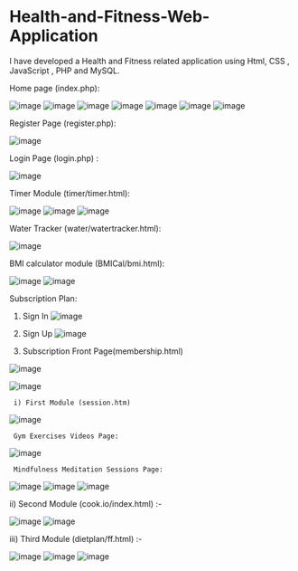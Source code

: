 # Health-and-Fitness-Web-Application
I have developed a Health and Fitness related application using Html, CSS , JavaScript , PHP and MySQL.

Home page (index.php):

![image](https://github.com/Ashvini8879/Health-and-Fitness-Web-Application/assets/170402064/b2bae061-ad7b-4245-856e-d3d1d989c66f)
![image](https://github.com/Ashvini8879/Health-and-Fitness-Web-Application/assets/170402064/3c67c52c-6892-47b2-a4ad-c0f08fbe40e9)
![image](https://github.com/Ashvini8879/Health-and-Fitness-Web-Application/assets/170402064/e8c7b97e-d97b-45be-a0e2-be869adc9148)
![image](https://github.com/Ashvini8879/Health-and-Fitness-Web-Application/assets/170402064/c7f69359-f9c7-45c7-bbe9-c09f2ed3e37c)
![image](https://github.com/Ashvini8879/Health-and-Fitness-Web-Application/assets/170402064/a7ac17af-4436-4920-814d-6a11b5dc595f)
![image](https://github.com/Ashvini8879/Health-and-Fitness-Web-Application/assets/170402064/4f38f9e4-be28-4e27-a6d1-b1cf1d2a7daa)
![image](https://github.com/Ashvini8879/Health-and-Fitness-Web-Application/assets/170402064/2018dc96-94ff-4391-b230-eaee254308b9)


Register Page (register.php):

![image](https://github.com/Ashvini8879/Health-and-Fitness-Web-Application/assets/170402064/fa018487-6d0b-4ff4-93ef-108118384174)

Login Page (login.php) :

![image](https://github.com/Ashvini8879/Health-and-Fitness-Web-Application/assets/170402064/941d3ea4-fd8e-418e-9414-b20c87ef6aad)

Timer Module (timer/timer.html):

![image](https://github.com/Ashvini8879/Health-and-Fitness-Web-Application/assets/170402064/d6463613-a483-44d7-8b20-49cfd0af8f80)
![image](https://github.com/Ashvini8879/Health-and-Fitness-Web-Application/assets/170402064/e1cb9af5-d80b-4fc1-9b42-7fe136316ac0)
![image](https://github.com/Ashvini8879/Health-and-Fitness-Web-Application/assets/170402064/3066d411-3a45-47a3-ae24-9cb5243ee420)

Water Tracker (water/watertracker.html):

![image](https://github.com/Ashvini8879/Health-and-Fitness-Web-Application/assets/170402064/1b775dc1-457a-4007-87c5-921a93bd598a)

BMI calculator module (BMICal/bmi.html):

![image](https://github.com/Ashvini8879/Health-and-Fitness-Web-Application/assets/170402064/bf6ebb27-5a3f-4e31-9774-8f2cd2b51709)
![image](https://github.com/Ashvini8879/Health-and-Fitness-Web-Application/assets/170402064/da3dc61e-1999-4b1d-b64c-bc7ac56b1cd5)

Subscription Plan:

1. Sign In
![image](https://github.com/Ashvini8879/Health-and-Fitness-Web-Application/assets/170402064/d648b987-54ef-43a3-97c9-44249f3a912c)

2. Sign Up
![image](https://github.com/Ashvini8879/Health-and-Fitness-Web-Application/assets/170402064/4cc76978-8525-48bf-a564-6f76aa247155)

3. Subscription Front Page(membership.html)

![image](https://github.com/Ashvini8879/Health-and-Fitness-Web-Application/assets/170402064/0090f15e-6d67-479c-b5ae-45bfe84f4c54)

![image](https://github.com/Ashvini8879/Health-and-Fitness-Web-Application/assets/170402064/9dd97c08-5986-4c50-ab59-d8fe1db30f89)

     i) First Module (session.htm)
        
![image](https://github.com/Ashvini8879/Health-and-Fitness-Web-Application/assets/170402064/b05bcd51-f510-4b0c-a968-08028196a4ba)

     Gym Exercises Videos Page:
![image](https://github.com/Ashvini8879/Health-and-Fitness-Web-Application/assets/170402064/b063b1e1-895e-42c0-8f65-5a6a762e024a)

     Mindfulness Meditation Sessions Page:
![image](https://github.com/Ashvini8879/Health-and-Fitness-Web-Application/assets/170402064/98b3bac3-81b2-42ba-8abc-abfd5da837e7)
![image](https://github.com/Ashvini8879/Health-and-Fitness-Web-Application/assets/170402064/f78a2988-8eaa-441c-bc18-013b168a60cd)
![image](https://github.com/Ashvini8879/Health-and-Fitness-Web-Application/assets/170402064/41ca9d8d-f44f-4174-9e47-19b5323b3b39)

ii) Second Module (cook.io/index.html) :- 

![image](https://github.com/Ashvini8879/Health-and-Fitness-Web-Application/assets/170402064/7972e11f-0d23-43da-b418-f98a2cd3bb9e)
![image](https://github.com/Ashvini8879/Health-and-Fitness-Web-Application/assets/170402064/297ccfe8-9b0b-4f0b-9f74-cd9fb38dab85)

iii) Third Module (dietplan/ff.html) :-

![image](https://github.com/Ashvini8879/Health-and-Fitness-Web-Application/assets/170402064/915a9e5d-1143-4140-93fa-16562c084e7d)
![image](https://github.com/Ashvini8879/Health-and-Fitness-Web-Application/assets/170402064/8e08f375-6310-4312-ac92-cce8eb839b8e)
![image](https://github.com/Ashvini8879/Health-and-Fitness-Web-Application/assets/170402064/f22ac51b-5ee3-41c8-8fb5-3bc8ce38ac17)


